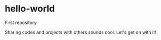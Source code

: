 # hello-world
First repository

Sharing codes and projects with others sounds cool.
Let's get on with it!
